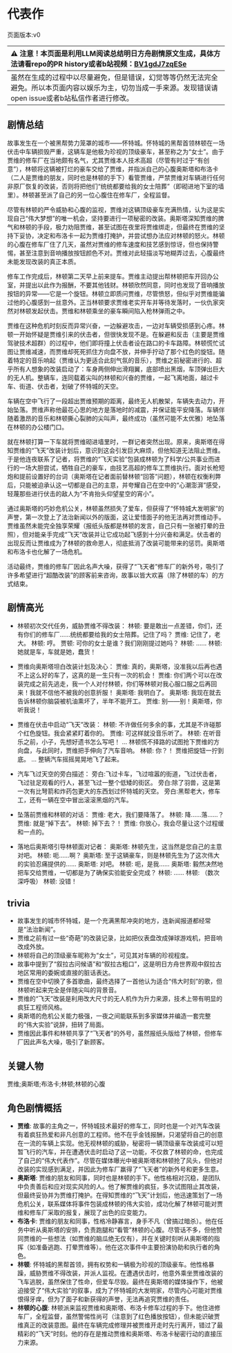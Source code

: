 # 代表作
页面版本:v0
 

| :warning: 注意！本页面是利用LLM阅读总结明日方舟剧情原文生成，具体方法请看repo的PR history或者b站视频：[BV1gdJ7zqESe](https://www.bilibili.com/video/BV1gdJ7zqESe/)         |
|:----------------------------|
| 虽然在生成的过程中以尽量避免，但是错误，幻觉等等仍然无法完全避免。所以本页面内容以娱乐为主，切勿当成一手来源。发现错误请open issue或者b站私信作者进行修改。|



## 剧情总结
故事发生在一个被黑帮势力笼罩的城市——怀特城。怀特城的黑帮首领林顿在一场伏击中车辆损毁严重，这辆车是他极为珍视的顶级豪车，甚至称之为“女士”。由于贾维的修车厂在当地颇有名气，尤其贾维本人技术高超（尽管有时过于“有创意”），林顿将这辆被打烂的豪车交给了贾维，并指派自己的心腹奥斯塔和布洛卡（二人是贾维的朋友，同时也是林顿的手下）看管贾维，严禁贾维对车辆进行任何非原厂恢复的改装，否则将把他们“统统都要给我的女士陪葬”（即砌进地下室的墙里）。林顿甚至派了自己的另一位心腹住在修车厂，全程监督。

尽管有林顿的严令威胁和心腹的监视，贾维对这辆顶级豪车充满热情，认为这是实现自己“伟大梦想”的唯一机会，坚持要进行一项秘密的改装。奥斯塔深知贾维的脾气和林顿的手段，极力劝阻贾维，甚至试图在夜里将贾维绑走，但最终在贾维的坚持下妥协，决定和布洛卡一起为贾维打掩护，并尝试想办法应对林顿的怒火。林顿的心腹在修车厂住了几天，虽然对贾维的修车速度和技艺感到惊讶，但也保持警惕，甚至注意到音响播放按钮颜色不对。贾维对此轻描淡写地糊弄过去，心腹最终未能发现改装的真正本质。

修车工作完成后，林顿第二天早上前来提车。贾维主动提出帮林顿把车开回办公室，并提出以此作为报酬，不要其他钱财。林顿欣然同意，同时也发现了音响播放按钮的异常——它是一个旋钮。林顿立即质问贾维，尽管愤怒，但似乎对贾维能骗过他的心腹感到一丝意外。正当林顿要求贾维老实开车并等待发落时，一伙仇家突然对林顿发起伏击。贾维和林顿乘坐的豪车瞬间陷入枪林弹雨之中。

贾维在这种危机时刻反而异常兴奋，一边躲避攻击，一边对车辆受损感到心疼。林顿一开始怀疑是贾维引来的伏击者，但很快发现不是。在躲避和反击（主要是贾维驾驶技术超群）的过程中，他们即将撞上伏击者设在路口的卡车路障。林顿慌忙试图让贾维减速，而贾维却死死抓住方向盘不放，并伸手拧动了那个红色的旋钮。随着特定的音乐响起（贾维认为更适合此刻气氛的音乐），贾维之前秘密进行的、超乎所有人想象的改装启动了：车身两侧伸出滑翔翼，底部喷出黑烟，车顶弹出巨大的无人机。整辆车，连同载着尖叫的林顿和兴奋的贾维，一起飞离地面，越过卡车、街道、伏击者，划破了怀特城的天空。

车辆在空中飞行了一段超出贾维预期的距离，最终无人机散架，车辆失去动力，开始坠落。贾维声称他最花心思的地方是落地时的减震，并保证能平安降落。车辆伴随着激昂的音乐和林顿撕心裂肺的尖叫声，最终成功（虽然可能不太优雅）地坠落在林顿的办公楼门口。

就在林顿打算一下车就将贾维砌进墙里时，一群记者突然出现。原来，奥斯塔在得知贾维的“飞天”改装计划后，意识到这会引发巨大麻烦，但他知道无法阻止贾维。于是他连夜联系了记者，将贾维的“飞天实验”包装成林顿为了科学/公共事业而进行的一场大胆尝试，牺牲自己的豪车，由技艺高超的修车工贾维执行。面对长枪短炮和提前设置好的台词（奥斯塔在记者面前替林顿“回答”问题），林顿在权衡利弊后，只能被迫承认这一切都是自己的主意，并夸耀自己在空中的“心潮澎湃”感受，轻蔑那些进行伏击的敌人为“不肯抬头仰望星空的宵小”。

通过奥斯塔的巧妙危机公关，林顿虽然损失了爱车，但获得了“怀特城大发明家”的声誉，第一次登上了法治新闻以外的版面，这让爱惜面子的他无法再对贾维动手。贾维虽然未能完全独享荣耀（报纸头版都是林顿的发言，自己只有一张被打晕的丑照），但对能亲手完成“飞天”改装并让它成功起飞感到十分兴奋和满足。伏击者的出现反而让贾维成为了林顿的救命恩人，彻底抵消了改装可能带来的惩罚。奥斯塔和布洛卡也化解了一场危机。

活动最终，贾维的修车厂因此名声大噪，获得了“飞天者”修车厂的新外号，吸引了许多希望进行“超酷改装”的顾客前来咨询，故事以皆大欢喜（除了林顿的车）的方式结束。
## 剧情高光
- 林顿初次交代任务，威胁贾维不得改装：
林顿: 要是敢出一点差错，你们，还有你们的修车厂......统统都要给我的女士陪葬。记住了吗？
贾维: 记住了，老大。
林顿: 哼。
贾顿: 可你的女士是谁？我们刚刚提过她吗？
林顿: ......
林顿: 她就是车，车就是她，蠢货！

- 贾维向奥斯塔坦白改装计划及决心：
贾维: 真的，奥斯塔，没准我以后再也遇不上这么好的车了，这真的是一生只有一次的机会！
贾维: 你们两个可以在改装完成之前先逃走，我一个人对付林顿，你们等林顿对我心服口服之后再回来！我就不信他不被我的创意折服！
奥斯塔: 我明白了。
奥斯塔: 我现在就去告诉林顿你脑袋被机油熏坏了，半年不能开工。
贾维: 别——别！奥斯塔，你听我说！

- 贾维在伏击中启动“飞天”改装：
林顿: 不许做任何多余的事，尤其是不许碰那个红色旋钮。我会紧紧盯着你的。
贾维: 可这样就没音乐听了。
林顿: 在听音乐之前，小子，先想好遗书怎么写吧！
...
林顿慌不择路的试图抢下贾维的方向盘，与此同时，贾维把手伸向了汽车音响。
林顿: 你？！
贾维把旋钮一拧到底。
...
整辆汽车摇摇晃晃地飞了起来。

- 汽车飞过天空的旁白描述：
旁白:飞过卡车，飞过喧嚣的街道，飞过伏击者，飞过驻足观看的行人，甚至飞过一整个低矮的街区。
旁白:除了羽兽，这是第一次有比弩箭和炸药包更大的东西划过怀特城的天空。
旁白:黑帮老大，修车工，还有一辆在空中冒出滚滚黑烟的汽车。

- 坠落前贾维和林顿的对话：
贾维: 老大，我们要降落了。
林顿: 降......落......？
贾维: 就是“掉下去”。
林顿: 掉下去？！
贾维: 你放心，我会尽量让这个过程缓和一点的。

- 落地后奥斯塔引导林顿面对记者：
奥斯塔: 林顿先生，这当然是您自己的主意对吧。
林顿: 呃......啊？
奥斯塔: 至于这辆豪车，则是林顿先生为了这次伟大的实验忍痛提供的......
奥斯塔: 对吧。
林顿: 呃，是我......
奥斯塔: 毅然决然地把车交给贾维，一切都是为了确保实验能安全完成？
林顿: ......
林顿: （数次深呼吸）
林顿: 没错！
## trivia
- 故事发生的城市怀特城，是一个充满黑帮冲突的地方，连新闻报道都经常是“法治新闻”。
- 贾维之前有过一些“奇葩”的改装记录，比如把仪表盘改成弹球游戏机，把音响改成外放。
- 林顿将自己的顶级豪车昵称为“女士”，可见其对车辆的珍视程度。
- 故事中提到了“叙拉古问候语”和“叙拉古粗口”，这是明日方舟世界观中叙拉古地区常用的委婉或直接的脏话表达。
- 贾维在空中切换了多首歌曲，最终选择了一首他认为适合“伟大时刻”的歌，但林顿听起来完全是伴随尖叫的背景音。
- 贾维的“飞天”改装是利用改大尺寸的无人机作为升力来源，技术上带有明显的疯狂工程师风格。
- 奥斯塔的危机公关能力极强，一夜之间能联系到多家媒体并编造一套完整的“伟大实验”说辞，扭转了局面。
- 贾维因此事件和林顿共享了“飞天者”的外号，虽然报纸头版给了林顿，但修车厂因此声名大噪，吸引了新顾客。
## 关键人物
贾维;奥斯塔;布洛卡;林顿;林顿的心腹
## 角色剧情概括
-   **贾维**: 故事的主角之一，怀特城技术最好的修车工，同时也是一个对汽车改装有着疯狂热爱和非凡创意的工程师。他不在乎金钱报酬，只渴望将自己的创意在一流的车辆上实现。他无视林顿的威胁，秘密将一辆顶级豪车改装成可以短暂飞行的汽车，并在遭遇伏击时启动了这一功能，不仅救了林顿的命，也完成了自己的“伟大代表作”。尽管在媒体曝光中被奥斯塔和林顿抢了风头，但他对改装的实现感到满足，并因此为修车厂赢得了“飞天者”的新外号和更多生意。
-   **奥斯塔**: 贾维的朋友和同事，同时也是林顿的手下。他性格相对沉稳，是团队中负责善后和应对现实风险的人。他了解贾维的疯狂，多次试图阻止其改装，但最终妥协并为贾维打掩护。在得知贾维的“飞天”计划后，他迅速策划了一场危机公关，联系媒体将事件包装成林顿的伟大实验，成功化解了林顿可能对贾维和修车厂采取的报复，展现了出色的应变能力。
-   **布洛卡**: 贾维的朋友和同事，性格冷静寡言，身手不凡（曾搞过暗杀）。他在任务中听从奥斯塔的安排，负责跑腿和“看管”林顿的心腹。尽管话不多，但他赞同贾维的一些想法（如贾维的脑瓜绝无仅有），并在关键时刻听从奥斯塔的指挥（如准备逃跑、打晕贾维等）。他在这次事件中主要扮演协助和执行者的角色。
-   **林顿**: 怀特城的黑帮首领，拥有权势和一辆极为珍视的顶级豪车。他性格暴躁，威胁贾维不得改装，并派人监视。在遭遇伏击时，他意外乘坐贾维改装的飞车逃脱，虽然保住了性命，但爱车尽毁。最终在奥斯塔的媒体操作下，他被迫接受了“伟大实验”的叙事，成为了怀特城的大发明家，尽管内心可能对贾维恨得牙痒，但为了面子和新获得的声誉，无法再追究贾维的责任。
-   **林顿的心腹**: 林顿派来监视贾维和奥斯塔、布洛卡修车过程的手下。他住进修车厂，全程监督，虽然警惕性尚可（注意到了红色播放按钮），但未能识破贾维真正的改装意图。最终在车辆完成修理并被贾维开走时先行离开，错过了最精彩的“飞天”时刻。他的存在是推动贾维和奥斯塔、布洛卡秘密行动的直接压力来源。
